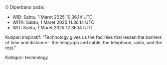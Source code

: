 ⏰ Diperbarui pada:
- WIB: Sabtu, 1 Maret 2025 10.36.14 UTC
- WITA: Sabtu, 1 Maret 2025 11.36.14 UTC
- WIT: Sabtu, 1 Maret 2025 12.36.14 UTC

Kutipan Inspiratif:
"Technology gives us the facilities that lessen the barriers of time and distance - the telegraph and cable, the telephone, radio, and the rest."


Kategori: technology

